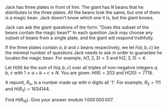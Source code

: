 Jack has three plates in front of him. The giant has $N$ beans that he distributes to the three plates. All the beans look the same, but one of them is a magic bean. Jack doesn't know which one it is, but the giant knows.

Jack can ask the giant questions of the form: "Does this subset of the beans contain the magic bean?" In each question Jack may choose any subset of beans from a single plate, and the giant will respond truthfully.

If the three plates contain $a$, $b$ and $c$ beans respectively, we let $h(a, b, c)$ be the minimal number of questions Jack needs to ask in order to guarantee he locates the magic bean. For example, $h(1, 2, 3) = 3$ and $h(2, 3, 3) = 4$.

Let $H(N)$ be the sum of $h(a, b, c)$ over all triples of non-negative integers $a$, $b$, $c$ with $1 \leq a + b + c \leq N$.
You are given: $H(6) = 203$ and $H(20) = 7718$.

A repunit, $R_n$, is a number made up with $n$ digits all '1'. For example, $R_3 = 111$ and $H(R_3) = 1634144$.

Find $H(R_{19})$. Give your answer modulo  $1\,000\,000\,007$.